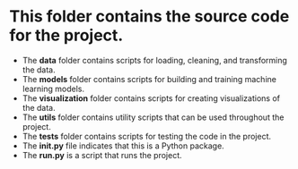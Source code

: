 # This folder contains the source code for the project.

- The **data** folder contains scripts for loading, cleaning, and transforming the data.
- The **models** folder contains scripts for building and training machine learning models.
- The **visualization** folder contains scripts for creating visualizations of the data.
- The **utils** folder contains utility scripts that can be used throughout the project.
- The **tests** folder contains scripts for testing the code in the project.
- The **__init__.py** file indicates that this is a Python package.
- The **run.py** is a script that runs the project.